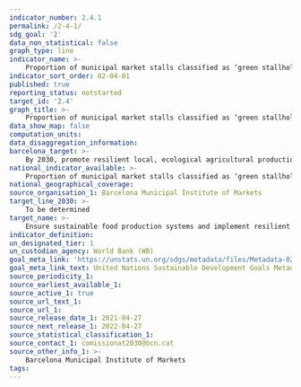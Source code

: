 ```yaml
---
indicator_number: 2.4.1
permalink: /2-4-1/
sdg_goal: '2'
data_non_statistical: false
graph_type: line
indicator_name: >-
    Proportion of municipal market stalls classified as ‘green stallholders’
indicator_sort_order: 02-04-01
published: true
reporting_status: notstarted
target_id: '2.4'
graph_title: >-
    Proportion of municipal market stalls classified as ‘green stallholders’
data_show_map: false
computation_units: 
data_disaggregation_information:
barcelona_target: >-
    By 2030, promote resilient local, ecological agricultural production through the retail and wholesale commercial network and promote the adoption of the Planetary Health Diet
national_indicator_available: >-
    Proportion of municipal market stalls classified as ‘green stallholders’
national_geographical_coverage:  
source_organisation_1: Barcelona Municipal Institute of Markets
target_line_2030: >-
    To be determined
target_name: >-
    Ensure sustainable food production systems and implement resilient agricultural practices that increase productivity and production, help to maintain ecosystems, and strengthen capacity for adaptation to climate change, extreme weather, droughts, flooding and other disasters while also progressively improving land and soil quality
indicator_definition:
un_designated_tier: 1
un_custodian_agency: World Bank (WB)
goal_meta_link: 'https://unstats.un.org/sdgs/metadata/files/Metadata-02-04-01.pdf'
goal_meta_link_text: United Nations Sustainable Development Goals Metadata (pdf 894kB)
source_periodicity_1: 
source_earliest_available_1: 
source_active_1: true
source_url_text_1: 
source_url_1: 
source_release_date_1: 2021-04-27
source_next_release_1: 2022-04-27
source_statistical_classification_1: 
source_contact_1: comissionat2030@bcn.cat
source_other_info_1: >-
    Barcelona Municipal Institute of Markets
tags:
---
```

